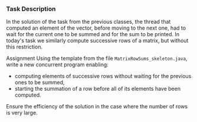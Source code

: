 ### Task Description

In the solution of the task from the previous classes, the thread that computed an element of the vector, before moving to the next one, had to wait for the current one to be summed and for the sum to be printed. In today's task we similarly compute successive rows of a matrix, but without this restriction.

Assignment
Using the template from the file `MatrixRowSums_skeleton.java`, write a new concurrent program enabling:

- computing elements of successive rows without waiting for the previous ones to be summed,
- starting the summation of a row before all of its elements have been computed.

Ensure the efficiency of the solution in the case where the number of rows is very large.